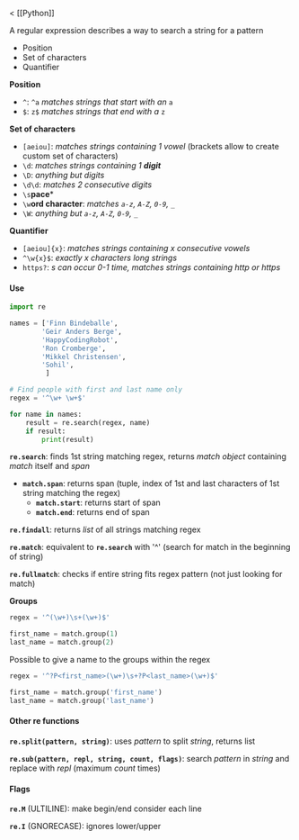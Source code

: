 < [[Python]]

A regular expression describes a way to search a string for a pattern
- Position
- Set of characters
- Quantifier

**Position**
- `^`: `^a` *matches strings that start with an* `a`
- `$`: `z$` *matches strings that end with a* `z`

**Set of characters**
- `[aeiou]`: *matches strings containing 1 vowel* (brackets allow to create custom set of characters)
- `\d`: *matches strings containing 1 **digit***
- `\D`: *anything but digits*
- `\d\d`: *matches 2 consecutive digits*
- `\s`**pace***
- `\w`**ord character**: *matches `a-z`, `A-Z`, `0-9`, `_`*
- `\W`:                *anything but `a-z`, `A-Z`, `0-9`, `_`*

**Quantifier**
- `[aeiou]{x}`: *matches strings containing x consecutive vowels*
- `^\w{x}$`: *exactly x characters long strings*
- `https?`: *s can occur 0-1 time, matches strings containing http or https*

#### Use

```python
import re

names = ['Finn Bindeballe',
        'Geir Anders Berge',
        'HappyCodingRobot',
        'Ron Cromberge',
        'Mikkel Christensen',
        'Sohil',
         ]

# Find people with first and last name only
regex = '^\w+ \w+$'

for name in names:
    result = re.search(regex, name)
    if result:
        print(result)
```

**`re.search`**: finds 1st string matching regex, returns *match object* containing *match* itself and *span*

- **`match.span`**: returns span (tuple, index of 1st and last characters of 1st string matching the regex)
	- **`match.start`**: returns start of span
	- **`match.end`**: returns end of span

**`re.findall`**: returns *list* of all strings matching regex

**`re.match`**: equivalent to **`re.search`** with '^' (search for match in the beginning of string)

**`re.fullmatch`**: checks if entire string fits regex pattern (not just looking for match)

**Groups**

```python
regex = '^(\w+)\s+(\w+)$'

first_name = match.group(1)
last_name = match.group(2)
```

Possible to give a name to the groups within the regex

```python
regex = '^?P<first_name>(\w+)\s+?P<last_name>(\w+)$'

first_name = match.group('first_name')
last_name = match.group('last_name')
```

#### Other re functions

**`re.split(pattern, string)`**: uses *pattern* to split *string*, returns list

**`re.sub(pattern, repl, string, count, flags)`**: search *pattern* in *string* and replace with *repl* (maximum *count* times)

#### Flags

**`re.M`** (ULTILINE): make begin/end consider each line

**`re.I`** (GNORECASE): ignores lower/upper